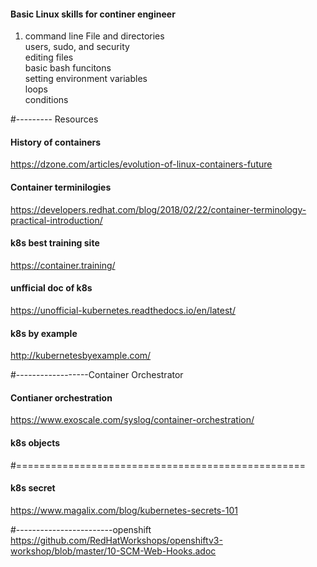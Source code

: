 #### Basic Linux skills for continer engineer

1. command line 
  File and directories \
  users, sudo, and security  \
  editing files \
  basic bash funcitons  \
    setting environment variables \
    loops \
    conditions
    
#--------- Resources

#### History of containers
https://dzone.com/articles/evolution-of-linux-containers-future

#### Container terminilogies
https://developers.redhat.com/blog/2018/02/22/container-terminology-practical-introduction/


#### k8s best training site
https://container.training/

#### unfficial doc of k8s

https://unofficial-kubernetes.readthedocs.io/en/latest/

#### k8s by example
http://kubernetesbyexample.com/


#------------------Container Orchestrator

#### Contianer orchestration
https://www.exoscale.com/syslog/container-orchestration/



#### k8s objects

#==================================================
#### k8s secret
https://www.magalix.com/blog/kubernetes-secrets-101


#------------------------openshift
https://github.com/RedHatWorkshops/openshiftv3-workshop/blob/master/10-SCM-Web-Hooks.adoc
